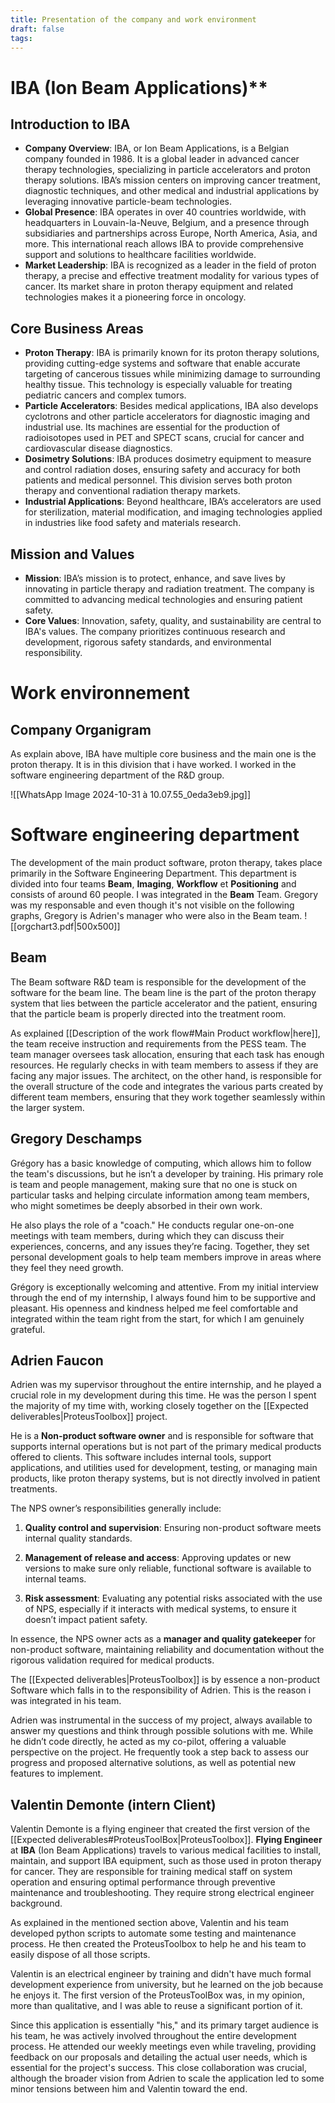 ```yaml
---
title: Presentation of the company and work environment
draft: false
tags:
---
```

# IBA (Ion Beam Applications)**

## **Introduction to IBA**

- **Company Overview**: IBA, or Ion Beam Applications, is a Belgian company founded in 1986. It is a global leader in advanced cancer therapy technologies, specializing in particle accelerators and proton therapy solutions. IBA’s mission centers on improving cancer treatment, diagnostic techniques, and other medical and industrial applications by leveraging innovative particle-beam technologies.
- **Global Presence**: IBA operates in over 40 countries worldwide, with headquarters in Louvain-la-Neuve, Belgium, and a presence through subsidiaries and partnerships across Europe, North America, Asia, and more. This international reach allows IBA to provide comprehensive support and solutions to healthcare facilities worldwide.
- **Market Leadership**: IBA is recognized as a leader in the field of proton therapy, a precise and effective treatment modality for various types of cancer. Its market share in proton therapy equipment and related technologies makes it a pioneering force in oncology.

## **Core Business Areas**

- **Proton Therapy**: IBA is primarily known for its proton therapy solutions, providing cutting-edge systems and software that enable accurate targeting of cancerous tissues while minimizing damage to surrounding healthy tissue. This technology is especially valuable for treating pediatric cancers and complex tumors.
- **Particle Accelerators**: Besides medical applications, IBA also develops cyclotrons and other particle accelerators for diagnostic imaging and industrial use. Its machines are essential for the production of radioisotopes used in PET and SPECT scans, crucial for cancer and cardiovascular disease diagnostics.
- **Dosimetry Solutions**: IBA produces dosimetry equipment to measure and control radiation doses, ensuring safety and accuracy for both patients and medical personnel. This division serves both proton therapy and conventional radiation therapy markets.
- **Industrial Applications**: Beyond healthcare, IBA’s accelerators are used for sterilization, material modification, and imaging technologies applied in industries like food safety and materials research.

## **Mission and Values**

- **Mission**: IBA’s mission is to protect, enhance, and save lives by innovating in particle therapy and radiation treatment. The company is committed to advancing medical technologies and ensuring patient safety.
- **Core Values**: Innovation, safety, quality, and sustainability are central to IBA's values. The company prioritizes continuous research and development, rigorous safety standards, and environmental responsibility.



# Work environnement

## **Company Organigram**

As explain above, IBA have multiple core business and the main one is the proton therapy. It is in this division that i have worked. 
I worked in the software engineering department of the R&D group.

![[WhatsApp Image 2024-10-31 à 10.07.55_0eda3eb9.jpg]]




# Software engineering department 


The development of the main product software, proton therapy, takes place primarily in the Software Engineering Department. This department is divided into four teams **Beam**, **Imaging**, **Workflow** et **Positioning** and consists of around 60 people. I was integrated in the **Beam** Team. Gregory was my responsable and even though it's not visible on the following graphs, Gregory is Adrien's manager who were also in the Beam team. 
![[orgchart3.pdf|500x500]]

## Beam
The Beam software R&D team is responsible for the development of the software for the beam line. The beam line is the part of the proton therapy system that lies between the particle accelerator and the patient, ensuring that the particle beam is properly directed into the treatment room.

As explained [[Description of the work flow#Main Product workflow|here]], the team receive instruction and requirements from the PESS team.
The team manager oversees task allocation, ensuring that each task has enough resources. He regularly checks in with team members to assess if they are facing any major issues. The architect, on the other hand, is responsible for the overall structure of the code and integrates the various parts created by different team members, ensuring that they work together seamlessly within the larger system.

## Gregory Deschamps
Grégory has a basic knowledge of computing, which allows him to follow the team's discussions, but he isn’t a developer by training. His primary role is team and people management, making sure that no one is stuck on particular tasks and helping circulate information among team members, who might sometimes be deeply absorbed in their own work.

He also plays the role of a "coach." He conducts regular one-on-one meetings with team members, during which they can discuss their experiences, concerns, and any issues they’re facing. Together, they set personal development goals to help team members improve in areas where they feel they need growth.

Grégory is exceptionally welcoming and attentive. From my initial interview through the end of my internship, I always found him to be supportive and pleasant. His openness and kindness helped me feel comfortable and integrated within the team right from the start, for which I am genuinely grateful.
## Adrien Faucon
Adrien was my supervisor throughout the entire internship, and he played a crucial role in my development during this time. He was the person I spent the majority of my time with, working closely together on the [[Expected deliverables|ProteusToolbox]] project.

He is a **Non-product software owner** and is responsible for software that supports internal operations but is not part of the primary medical products offered to clients. This software includes internal tools, support applications, and utilities used for development, testing, or managing main products, like proton therapy systems, but is not directly involved in patient treatments.

The NPS owner’s responsibilities generally include:

1. **Quality control and supervision**: Ensuring non-product software meets internal quality standards.
    
2. **Management of release and access**: Approving updates or new versions to make sure only reliable, functional software is available to internal teams.
    
3. **Risk assessment**: Evaluating any potential risks associated with the use of NPS, especially if it interacts with medical systems, to ensure it doesn’t impact patient safety.
    

In essence, the NPS owner acts as a **manager and quality gatekeeper** for non-product software, maintaining reliability and documentation without the rigorous validation required for medical products.

The [[Expected deliverables|ProteusToolbox]] is by essence a non-product Software which falls in to the responsibility of Adrien. This is the reason i was integrated in his team.

Adrien was instrumental in the success of my project, always available to answer my questions and think through possible solutions with me. While he didn’t code directly, he acted as my co-pilot, offering a valuable perspective on the project. He frequently took a step back to assess our progress and proposed alternative solutions, as well as potential new features to implement.




## Valentin Demonte (intern Client)

Valentin Demonte is a flying engineer that created the first version of the [[Expected deliverables#ProteusToolBox|ProteusToolbox]]. 
**Flying Engineer** at **IBA** (Ion Beam Applications) travels to various medical facilities to install, maintain, and support IBA equipment, such as those used in proton therapy for cancer. They are responsible for training medical staff on system operation and ensuring optimal performance through preventive maintenance and troubleshooting. They require strong electrical engineer background. 

As explained in the mentioned section above, Valentin and his team developed python scripts to automate some testing and maintenance process. He then created the ProteusToolbox to help he and his team to easily dispose of all those scripts. 

Valentin is an electrical engineer by training and didn't have much formal development experience from university, but he learned on the job because he enjoys it. The first version of the ProteusToolBox was, in my opinion, more than qualitative, and I was able to reuse a significant portion of it.

Since this application is essentially "his," and its primary target audience is his team, he was actively involved throughout the entire development process. He attended our weekly meetings even while traveling, providing feedback on our proposals and detailing the actual user needs, which is essential for the project's success. This close collaboration was crucial, although the broader vision from Adrien to scale the application led to some minor tensions between him and Valentin toward the end.